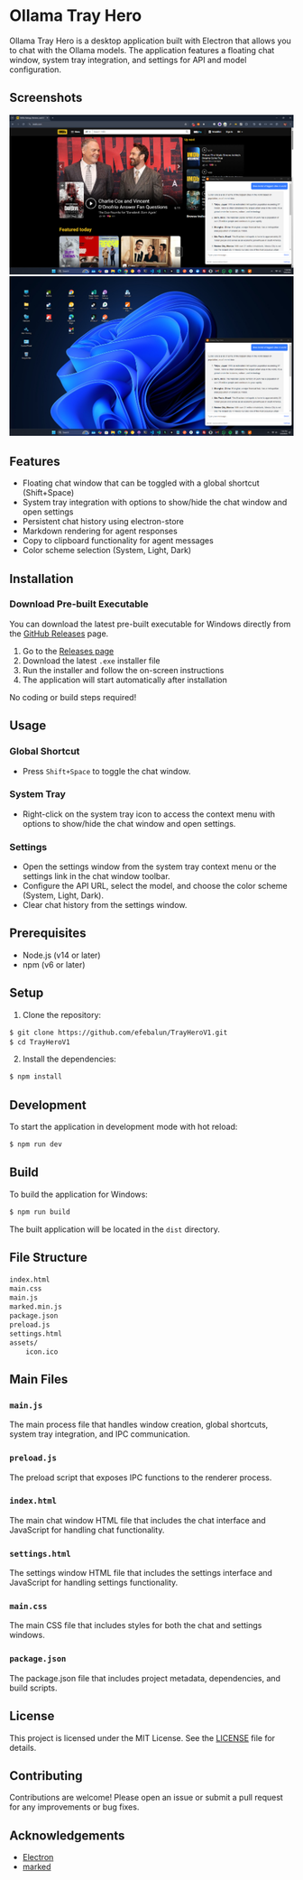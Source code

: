 # Ollama Tray Hero

Ollama Tray Hero is a desktop application built with Electron that allows you to chat with the Ollama models. The application features a floating chat window, system tray integration, and settings for API and model configuration.

## Screenshots

![Screenshot](assets/screenshot-01.png)
![Screenshot](assets/screenshot-02.png)

## Features

- Floating chat window that can be toggled with a global shortcut (Shift+Space)
- System tray integration with options to show/hide the chat window and open settings
- Persistent chat history using electron-store
- Markdown rendering for agent responses
- Copy to clipboard functionality for agent messages
- Color scheme selection (System, Light, Dark)

## Installation

### Download Pre-built Executable

You can download the latest pre-built executable for Windows directly from the [GitHub Releases](https://github.com/efebalun/TrayHeroV1/releases) page.

1. Go to the [Releases page](https://github.com/efebalun/TrayHeroV1/releases)
2. Download the latest `.exe` installer file
3. Run the installer and follow the on-screen instructions
4. The application will start automatically after installation

No coding or build steps required!

## Usage

### Global Shortcut

- Press `Shift+Space` to toggle the chat window.

### System Tray

- Right-click on the system tray icon to access the context menu with options to show/hide the chat window and open settings.

### Settings

- Open the settings window from the system tray context menu or the settings link in the chat window toolbar.
- Configure the API URL, select the model, and choose the color scheme (System, Light, Dark).
- Clear chat history from the settings window.

## Prerequisites

- Node.js (v14 or later)
- npm (v6 or later)

## Setup

1. Clone the repository:

```sh
$ git clone https://github.com/efebalun/TrayHeroV1.git
$ cd TrayHeroV1
```

2. Install the dependencies:

```sh
$ npm install
```

## Development

To start the application in development mode with hot reload:

```sh
$ npm run dev
```

## Build

To build the application for Windows:

```sh
$ npm run build
```

The built application will be located in the `dist` directory.

## File Structure

```
index.html
main.css
main.js
marked.min.js
package.json
preload.js
settings.html
assets/
    icon.ico
```

## Main Files

### `main.js`

The main process file that handles window creation, global shortcuts, system tray integration, and IPC communication.

### `preload.js`

The preload script that exposes IPC functions to the renderer process.

### `index.html`

The main chat window HTML file that includes the chat interface and JavaScript for handling chat functionality.

### `settings.html`

The settings window HTML file that includes the settings interface and JavaScript for handling settings functionality.

### `main.css`

The main CSS file that includes styles for both the chat and settings windows.

### `package.json`

The package.json file that includes project metadata, dependencies, and build scripts.

## License

This project is licensed under the MIT License. See the [LICENSE](LICENSE) file for details.

## Contributing

Contributions are welcome! Please open an issue or submit a pull request for any improvements or bug fixes.

## Acknowledgements

- [Electron](https://www.electronjs.org/)
- [marked](https://marked.js.org/)
